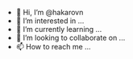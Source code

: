 - 👋 Hi, I’m @hakarovn
- 👀 I’m interested in ...
- 🌱 I’m currently learning ...
- 💞️ I’m looking to collaborate on ...
- 📫 How to reach me ...

<!---
hakarovn/hakarovn is a ✨ special ✨ repository because its `README.md` (this file) appears on your GitHub profile.
You can click the Preview link to take a look at your changes.
--->
